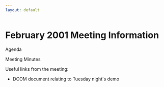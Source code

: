 ```yaml
---
layout: default
---
```

# February 2001 Meeting Information

  
  
Agenda  
  
Meeting Minutes  
  
  
  
Useful links from the meeting:  
  

  - DCOM document relating to Tuesday night's demo
